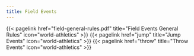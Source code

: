 ```yaml
---
title: Field Events
---
```

</section>

<section class="flex flex-col flex-wrap min-w-full mt-4 sm:min-w-0">
{{< pagelink href="field-general-rules.pdf" title="Field Events General Rules" icon="world-athletics" >}}
{{< pagelink href="jump" title="Jump Events" icon="world-athletics" >}}
{{< pagelink href="throw" title="Throw Events" icon="world-athletics" >}}